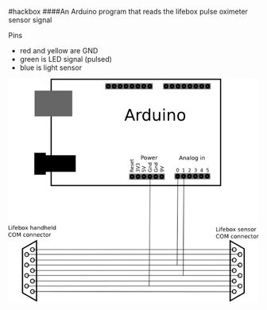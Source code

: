#hackbox
####An Arduino program that reads the lifebox pulse oximeter sensor signal  

Pins

- red and yellow are GND
- green is LED signal (pulsed)
- blue is light sensor


![Schematic](pics/schematic.png)

